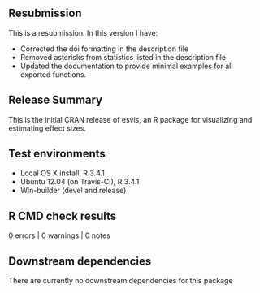 ## Resubmission
This is a resubmission. In this version I have:
* Corrected the doi formatting in the description file
* Removed asterisks from statistics listed in the description file
* Updated the documentation to provide minimal examples for all exported functions.

## Release Summary

This is the initial CRAN release of esvis, an R package for visualizing and estimating effect sizes.

## Test environments
* Local OS X install, R 3.4.1
* Ubuntu 12.04 (on Travis-CI), R 3.4.1
* Win-builder (devel and release)

## R CMD check results

0 errors | 0 warnings | 0 notes

## Downstream dependencies

There are currently no downstream dependencies for this package